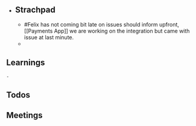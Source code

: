 - ## Strachpad
	- #Felix has not coming bit late on issues should inform upfront, [[Payments App]] we are working on the integration but came with issue at last minute.
	-
## Learnings
	-
## Todos
## Meetings